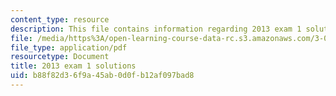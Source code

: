 ```yaml
---
content_type: resource
description: This file contains information regarding 2013 exam 1 solutions.
file: /media/https%3A/open-learning-course-data-rc.s3.amazonaws.com/3-044-materials-processing-spring-2013/b88f82d36f9a45ab0d0fb12af097bad8_MIT3_044S13_2013exam1solns.pdf
file_type: application/pdf
resourcetype: Document
title: 2013 exam 1 solutions
uid: b88f82d3-6f9a-45ab-0d0f-b12af097bad8
---
```

